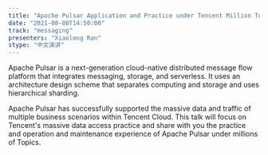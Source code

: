 ```yaml
---
title: "Apache Pulsar Application and Practice under Tencent Million Topics"
date: "2021-08-08T14:50:00" 
track: "messaging"
presenters: "Xiaolong Ran"
stype: "中文演讲"
---
```

Apache Pulsar is a next-generation cloud-native distributed message flow platform that integrates messaging, storage, and serverless. It uses an architecture design scheme that separates computing and storage and uses hierarchical sharding.
 

 Apache Pulsar has successfully supported the massive data and traffic of multiple business scenarios within Tencent Cloud. This talk will focus on Tencent's massive data access practice and share with you the practice and operation and maintenance experience of Apache Pulsar under millions of Topics.